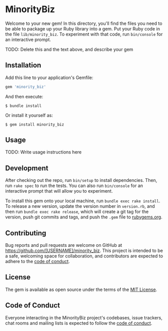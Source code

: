 # MinorityBiz

Welcome to your new gem! In this directory, you'll find the files you need to be able to package up your Ruby library into a gem. Put your Ruby code in the file `lib/minority_biz`. To experiment with that code, run `bin/console` for an interactive prompt.

TODO: Delete this and the text above, and describe your gem

## Installation

Add this line to your application's Gemfile:

```ruby
gem 'minority_biz'
```

And then execute:

    $ bundle install

Or install it yourself as:

    $ gem install minority_biz

## Usage

TODO: Write usage instructions here

## Development

After checking out the repo, run `bin/setup` to install dependencies. Then, run `rake spec` to run the tests. You can also run `bin/console` for an interactive prompt that will allow you to experiment.

To install this gem onto your local machine, run `bundle exec rake install`. To release a new version, update the version number in `version.rb`, and then run `bundle exec rake release`, which will create a git tag for the version, push git commits and tags, and push the `.gem` file to [rubygems.org](https://rubygems.org).

## Contributing

Bug reports and pull requests are welcome on GitHub at https://github.com/[USERNAME]/minority_biz. This project is intended to be a safe, welcoming space for collaboration, and contributors are expected to adhere to the [code of conduct](https://github.com/[USERNAME]/minority_biz/blob/master/CODE_OF_CONDUCT.md).


## License

The gem is available as open source under the terms of the [MIT License](https://opensource.org/licenses/MIT).

## Code of Conduct

Everyone interacting in the MinorityBiz project's codebases, issue trackers, chat rooms and mailing lists is expected to follow the [code of conduct](https://github.com/[USERNAME]/minority_biz/blob/master/CODE_OF_CONDUCT.md).
